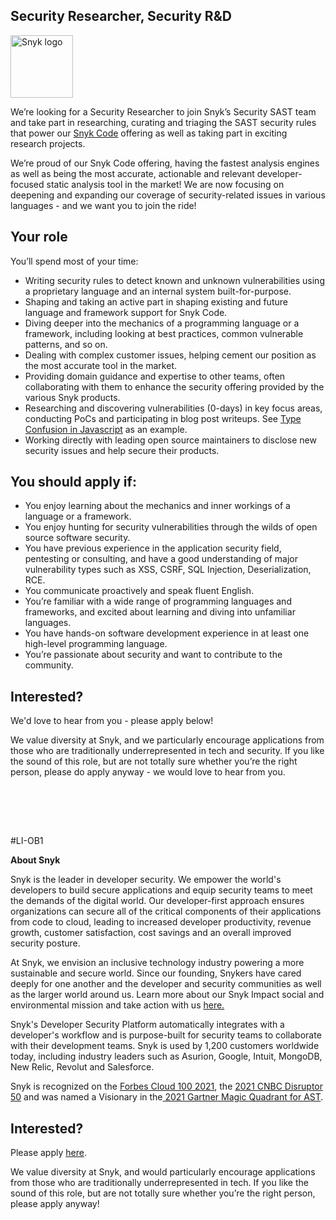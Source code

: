 Security Researcher, Security R&D
---

<img src="https://res.cloudinary.com/snyk/image/upload/v1537345894/press-kit/brand/logo-black.png" width="100" alt="Snyk logo" />

<p><span style="font-weight: 400;">We’re looking for a Security Researcher to join Snyk’s Security SAST team and take part in researching, curating and triaging the SAST security rules that power our </span><a href="https://snyk.io/blog/developer-first-sast-with-snyk-code/"><span style="font-weight: 400;">Snyk Code</span></a><span style="font-weight: 400;"> offering as well as taking part in exciting research projects.&nbsp;</span></p>
<p><span style="font-weight: 400;">We’re proud of our Snyk Code offering, having the fastest analysis engines as well as being the most accurate, actionable and relevant developer-focused static analysis tool in the market! We are now focusing on deepening and expanding our coverage of security-related issues in various languages - and we want you to join the ride!&nbsp;</span></p>
<h2><strong>Your role</strong></h2>
<p><span style="font-weight: 400;">You’ll spend most of your time:</span></p>
<ul>
<li style="font-weight: 400;"><span style="font-weight: 400;">Writing security rules to detect known and unknown vulnerabilities using a proprietary language and an internal system built-for-purpose.&nbsp;</span></li>
<li style="font-weight: 400;"><span style="font-weight: 400;">Shaping and taking an active part in shaping existing and future language and framework support for Snyk Code.</span></li>
<li style="font-weight: 400;"><span style="font-weight: 400;">Diving deeper into the mechanics of a programming language or a framework, including looking at best practices, common vulnerable patterns, and so on.</span></li>
<li style="font-weight: 400;"><span style="font-weight: 400;">Dealing with complex customer issues, helping cement our position as the most accurate tool in the market.</span></li>
<li style="font-weight: 400;"><span style="font-weight: 400;">Providing domain guidance and expertise to other teams, often collaborating with them to enhance the security offering provided by the various Snyk products.</span></li>
<li style="font-weight: 400;"><span style="font-weight: 400;">Researching and discovering vulnerabilities (0-days) in key focus areas, conducting PoCs and participating in blog post writeups. See </span><a href="https://snyk.io/blog/remediate-javascript-type-confusion-bypassed-input-validation/"><span style="font-weight: 400;">Type Confusion in Javascript</span></a><span style="font-weight: 400;"> as an example.</span></li>
<li style="font-weight: 400;"><span style="font-weight: 400;">Working directly with leading open source maintainers to disclose new security issues and help secure their products.</span></li>
</ul>
<h2><strong>You should apply if:</strong></h2>
<ul>
<li style="font-weight: 400;"><span style="font-weight: 400;">You enjoy learning about the mechanics and inner workings of a language or a framework.</span></li>
<li style="font-weight: 400;"><span style="font-weight: 400;">You enjoy hunting for security vulnerabilities through the wilds of open source software security.</span></li>
<li style="font-weight: 400;"><span style="font-weight: 400;">You have previous experience in the application security field, pentesting or consulting, and have a good understanding of major vulnerability types such as XSS, CSRF, SQL Injection, Deserialization, RCE.</span></li>
<li style="font-weight: 400;"><span style="font-weight: 400;">You communicate proactively and speak fluent English.</span></li>
<li style="font-weight: 400;"><span style="font-weight: 400;">You’re </span>familiar<span style="font-weight: 400;"> with a wide range of programming languages and frameworks, and excited about learning and diving into unfamiliar languages.</span></li>
<li style="font-weight: 400;"><span style="font-weight: 400;">You have hands-on software development experience in at least one high-level programming language.</span></li>
<li style="font-weight: 400;"><span style="font-weight: 400;">You’re passionate about security and want to contribute to the community.</span></li>
</ul>
<h2><strong>Interested?</strong></h2>
<p><span style="font-weight: 400;">We'd love to hear from you - please apply below!</span></p>
<p><span style="font-weight: 400;">We value diversity at Snyk, and we particularly encourage applications from those who are traditionally underrepresented in tech and security. If you like the sound of this role, but are not totally sure whether you’re the right person, please do apply anyway - we would love to hear from you.</span></p>
<p><br><br></p>
<p><span style="font-weight: 400;">&nbsp;</span></p>
<p><span style="font-weight: 400;">#LI-OB1</span></p><div class="content-conclusion"><p><strong>About Snyk</strong></p>
<p><span style="font-weight: 400;">Snyk is the leader in developer security. We empower the world's developers to build secure applications and equip security teams to meet the demands of the digital world. Our developer-first approach ensures organizations can secure all of the critical components of their applications from code to cloud, leading to increased developer productivity, revenue growth, customer satisfaction, cost savings and an overall improved security posture.&nbsp;</span></p>
<p><span style="font-weight: 400;">At Snyk, we envision an inclusive technology industry powering a more sustainable and secure world.</span> <span style="font-weight: 400;">Since our founding, Snykers have cared deeply for one another and the developer and security communities as well as the larger world around us. Learn more about our Snyk Impact social and environmental mission and take action with us </span><a href="https://snyk.io/about/snyk-impact/"><span style="font-weight: 400;">here.</span></a></p>
<p><span style="font-weight: 400;">Snyk's Developer Security Platform automatically integrates with a developer's workflow and is purpose-built for security teams to collaborate with their development teams. Snyk is used by 1,200 customers worldwide today, including industry leaders such as Asurion, Google, Intuit, MongoDB, New Relic, Revolut and Salesforce.</span></p>
<p><span style="font-weight: 400;">Snyk is recognized on the </span><a href="https://www.forbes.com/cloud100/#6f24b5ba5f94"><span style="font-weight: 400;">Forbes Cloud 100 2021</span></a><span style="font-weight: 400;">, the </span><a href="https://www.cnbc.com/2021/05/25/these-are-the-2021-cnbc-disruptor-50-companies.html"><span style="font-weight: 400;">2021 CNBC Disruptor 50</span></a><span style="font-weight: 400;"> and was named a Visionary in the</span><a href="https://snyk.io/blog/snyk-visionary-2021-gartner-magic-quadrant-for-ast/"><span style="font-weight: 400;"> 2021 Gartner Magic Quadrant for AST</span></a><span style="font-weight: 400;">.</span></p></div>

Interested?
---

Please apply [here](https://boards.greenhouse.io/snyk/jobs/5827769002#app).

We value diversity at Snyk, and would particularly encourage applications from those who are traditionally underrepresented in tech.
If you like the sound of this role, but are not totally sure whether you’re the right person, please apply anyway!

